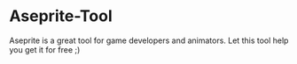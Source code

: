 # Aseprite-Tool
Aseprite is a great tool for game developers and animators. Let this tool help you get it for free ;)
